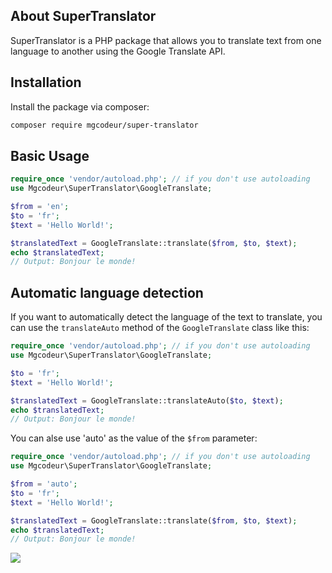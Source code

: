 ## About SuperTranslator

SuperTranslator is a PHP package that allows you to translate text from one language to another using the Google Translate API.

## Installation

Install the package via composer:

```bash
composer require mgcodeur/super-translator
```

## Basic Usage

``` php
require_once 'vendor/autoload.php'; // if you don't use autoloading
use Mgcodeur\SuperTranslator\GoogleTranslate;

$from = 'en';
$to = 'fr';
$text = 'Hello World!';

$translatedText = GoogleTranslate::translate($from, $to, $text);
echo $translatedText;
// Output: Bonjour le monde!
```

## Automatic language detection

If you want to automatically detect the language of the text to translate, you can use the `translateAuto` method of the `GoogleTranslate` class like this:

``` php
require_once 'vendor/autoload.php'; // if you don't use autoloading
use Mgcodeur\SuperTranslator\GoogleTranslate;

$to = 'fr';
$text = 'Hello World!';

$translatedText = GoogleTranslate::translateAuto($to, $text);
echo $translatedText;
// Output: Bonjour le monde!
```

You can alse use 'auto' as the value of the `$from` parameter:

``` php
require_once 'vendor/autoload.php'; // if you don't use autoloading
use Mgcodeur\SuperTranslator\GoogleTranslate;

$from = 'auto';
$to = 'fr';
$text = 'Hello World!';

$translatedText = GoogleTranslate::translate($from, $to, $text);
echo $translatedText;
// Output: Bonjour le monde!
```

<div>
    <a href="https://buymeacoffee.com/mgcodeur">
        <img src="https://img.buymeacoffee.com/button-api/?text=Buy%20me%20a%20coffee&emoji=&slug=mgcodeur&button_colour=FF5F5F&font_colour=ffffff&font_family=Poppins&outline_colour=000000&coffee_colour=FFDD00"/>
    </a>
</div>
